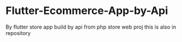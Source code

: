 # Flutter-Ecommerce-App-by-Api
By flutter store app build by api from php store web proj this is also in repository
